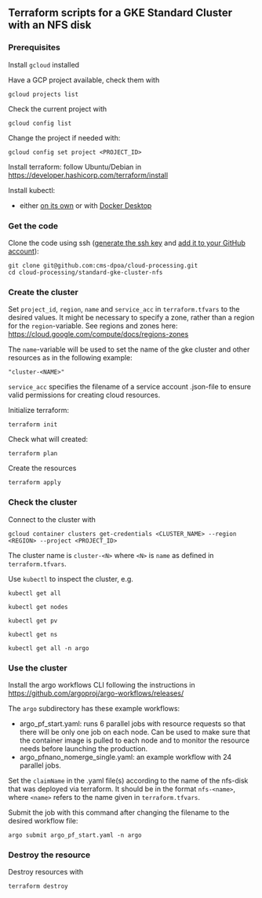 ## Terraform scripts for a GKE Standard Cluster with an NFS disk

### Prerequisites


Install `gcloud` installed

Have a GCP project available, check them with

```
gcloud projects list
```

Check the current project with

```
gcloud config list
```

Change the project if needed with:

```
gcloud config set project <PROJECT_ID>
```

Install terraform: follow Ubuntu/Debian in https://developer.hashicorp.com/terraform/install

Install kubectl:
- either [on its own](https://kubernetes.io/docs/tasks/tools/install-kubectl-linux/#install-using-native-package-management) or with [Docker Desktop](https://www.docker.com/products/docker-desktop/)

### Get the code

Clone the code using ssh ([generate the ssh key](https://docs.github.com/en/authentication/connecting-to-github-with-ssh/generating-a-new-ssh-key-and-adding-it-to-the-ssh-agent?platform=linux) and [add it to your GitHub account](https://docs.github.com/en/authentication/connecting-to-github-with-ssh/adding-a-new-ssh-key-to-your-github-account?tool=webui)):

```
git clone git@github.com:cms-dpoa/cloud-processing.git
cd cloud-processing/standard-gke-cluster-nfs
```

### Create the cluster

Set `project_id`, `region`, `name` and `service_acc` in `terraform.tfvars` to the desired values.
It might be necessary to specify a zone, rather than a region for the `region`-variable.
See regions and zones here: https://cloud.google.com/compute/docs/regions-zones

The `name`-variable will be used to set the name of the gke cluster and other resources as in the following example: 

```
"cluster-<NAME>"
```

`service_acc` specifies the filename of a service account .json-file to ensure valid permissions for creating cloud resources.

Initialize terraform:

```
terraform init
```

Check what will created:

```
terraform plan
```

Create the resources

```
terraform apply
```

### Check the cluster

Connect to the cluster with

```
gcloud container clusters get-credentials <CLUSTER_NAME> --region <REGION> --project <PROJECT_ID>
```

The cluster name is `cluster-<N>` where `<N>` is `name` as defined in `terraform.tfvars`.

Use `kubectl` to inspect the cluster, e.g.

```
kubectl get all
```

```
kubectl get nodes
```

```
kubectl get pv
```

```
kubectl get ns
```

```
kubectl get all -n argo
```

### Use the cluster

Install the argo workflows CLI following the instructions in https://github.com/argoproj/argo-workflows/releases/

The `argo` subdirectory has these example workflows:

- argo_pf_start.yaml: runs 6 parallel jobs with resource requests so that there will be only one job on each node. Can be used to make sure that the container image is pulled to each node and to monitor the resource needs before launching the production.
- argo_pfnano_nomerge_single.yaml: an example workflow with 24 parallel jobs.

Set the `claimName` in the .yaml file(s) according to the name of the nfs-disk that was deployed via terraform.
It should be in the format `nfs-<name>`, where `<name>` refers to the name given in `terraform.tfvars`.

Submit the job with this command after changing the filename to the desired workflow file:
```
argo submit argo_pf_start.yaml -n argo 
```

### Destroy the resource

Destroy resources with

```
terraform destroy
```




